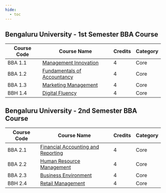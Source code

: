 ```yaml
---
hide:
  - toc
---
```

## Bengaluru University - 1st Semester BBA Course  


|Course Code|Course Name|Credits|Category|
|---|---|---|---|
|BBA 1.1|[Management Innovation](MI/Module_01_MANAGERIAL_FUNCTIONS/1.a_Concept_of_Management.html)|4|Core|
|BBA 1.2|[Fundamentals of Accountancy](FA/Module_01_INTRODUCTION_TO_ACCOUNTANCY/1.a_Introduction_to_Accountancy.html)|4|Core|
|BBA 1.3|[Marketing Management](MM/Module_01_FUNDAMENTALS_OF_MARKETING/1.a_Introduction_to_Marketing.html)|4|Core|
|BBH 1.4|[Digital Fluency](DF/Module_01_Fundamentals_of_Computer/1.a_Introduction_to_Computers.md)|4|Core|


## Bengaluru University - 2nd Semester BBA Course  


|Course Code|Course Name|Credits|Category|
|---|---|---|---|
|BBA 2.1|[Financial Accounting and Reporting](FAR/Module_01_ACCOUNTING_FOR_DEPARTMENTAL_UNDERTAKINGS/1.a_Departmental_Undertaking_Features.html)|4|Core|
|BBA 2.2|[Human Resource Management](HRM/Module_01_Introduction_to_Human_Resource_Management/1.a_HRM_Definitions.html)|4|Core|
|BBA 2.3|[Business Environment](BE/Module_01_BUSINESS_ENVIRONMENT/1.a_Business_Environment_Definitions.html)|4|Core|
|BBH 2.4|[Retail Management](RM/Module_01_Overview_of_Retail_Business/1.a_Retail_Business_Introduction.html)|4|Core|
